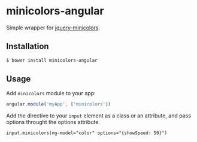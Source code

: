 # minicolors-angular

Simple wrapper for [jquery-minicolors](https://github.com/claviska/jquery-miniColors/).

## Installation

```sh
$ bower install minicolors-angular
```

## Usage

Add `minicolors` module to your app:

```javascript
angular.module('myApp', ['minicolors'])
```

Add the directive to your `input` element as a class or an attribute,
and pass options throught the options attribute.

```html
input.minicolors(ng-model="color" options="{showSpeed: 50}")
```
